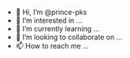 - 👋 Hi, I’m @prince-pks
- 👀 I’m interested in ...
- 🌱 I’m currently learning ...
- 💞️ I’m looking to collaborate on ...
- 📫 How to reach me ...

<!---
prince-pks/prince-pks is a ✨ special ✨ repository because its `README.md` (this file) appears on your GitHub profile.
You can click the Preview link to take a look at your changes.
--->
